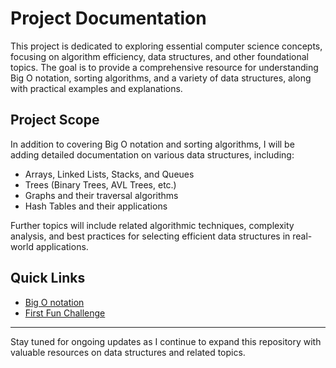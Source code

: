 # Project Documentation

This project is dedicated to exploring essential computer science concepts, focusing on algorithm efficiency, data structures, and other foundational topics. The goal is to provide a comprehensive resource for understanding Big O notation, sorting algorithms, and a variety of data structures, along with practical examples and explanations.

## Project Scope

In addition to covering Big O notation and sorting algorithms, I will be adding detailed documentation on various data structures, including:

- Arrays, Linked Lists, Stacks, and Queues
- Trees (Binary Trees, AVL Trees, etc.)
- Graphs and their traversal algorithms
- Hash Tables and their applications

Further topics will include related algorithmic techniques, complexity analysis, and best practices for selecting efficient data structures in real-world applications.

## Quick Links

- [Big O notation](./algo/array/big-O-notation/BIG-O-NOTATION.md)
- [First Fun Challenge](./algo/array/big-O-notation/funChallenge.md)

---

Stay tuned for ongoing updates as I continue to expand this repository with valuable resources on data structures and related topics.


